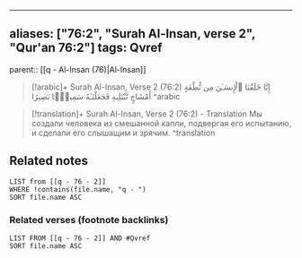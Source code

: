 
---
aliases: ["76:2", "Surah Al-Insan, verse 2", "Qur'an 76:2"]
tags: Qvref
---

parent:: [[q - Al-Insan (76)|Al-Insan]]

> [!arabic]+ Surah Al-Insan, Verse 2 (76:2)
> <span class="quran-arabic">إِنَّا خَلَقْنَا ٱلْإِنسَـٰنَ مِن نُّطْفَةٍ أَمْشَاجٍ نَّبْتَلِيهِ فَجَعَلْنَـٰهُ سَمِيعًۢا بَصِيرًا</span>
^arabic

> [!translation]+ Surah Al-Insan, Verse 2 (76:2) - Translation
> Мы создали человека из смешанной капли, подвергая его испытанию, и сделали его слышащим и зрячим.
^translation



## Related notes
```dataview
LIST from [[q - 76 - 2]]
WHERE !contains(file.name, "q - ")
SORT file.name ASC
```

### Related verses (footnote backlinks)
```dataview
LIST FROM [[q - 76 - 2]] AND #Qvref
SORT file.name ASC
```

